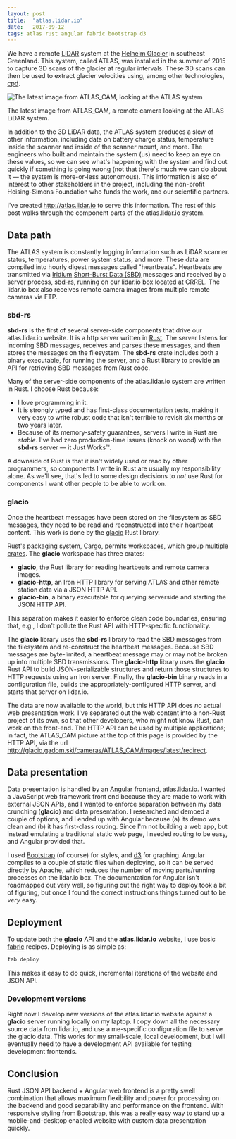 ```yaml
---
layout: post
title:  "atlas.lidar.io"
date:   2017-09-12
tags: atlas rust angular fabric bootstrap d3
---
```


We have a remote [LiDAR](https://en.wikipedia.org/wiki/Lidar) system at the [Helheim Glacier](https://en.wikipedia.org/wiki/Helheim_Glacier) in southeast Greenland.
This system, called ATLAS, was installed in the summer of 2015 to capture 3D scans of the glacier at regular intervals.
These 3D scans can then be used to extract glacier velocities using, among other technologies, [cpd](/2017/01/20/cpd-v0-5-0.html).

![The latest image from ATLAS_CAM, looking at the ATLAS system](http://glacio.gadom.ski/cameras/ATLAS_CAM/images/latest/redirect)

The latest image from ATLAS_CAM, a remote camera looking at the ATLAS LiDAR system.

In addition to the 3D LiDAR data, the ATLAS system produces a slew of other information, including data on battery charge status, temperature inside the scanner and inside of the scanner mount, and more.
The engineers who built and maintain the system (us) need to keep an eye on these values, so we can see what's happening with the system and find out quickly if something is going wrong (not that there's much we can do about it &mdash; the system is more-or-less autonomous).
This information is also of interest to other stakeholders in the project, including the non-profit Heising-Simons Foundation who funds the work, and our scientific partners.

I've created <http://atlas.lidar.io> to serve this information.
The rest of this post walks through the component parts of the atlas.lidar.io system.

## Data path

The ATLAS system is constantly logging information such as LiDAR scanner status, temperatures, power system status, and more.
These data are compiled into hourly digest messages called "heartbeats".
Heartbeats are transmitted via [Iridium](https://en.wikipedia.org/wiki/Iridium_satellite_constellation) [Short-Burst Data (SBD)](https://www.iridium.com/services/details/iridium-sbd) messages and received by a server process, [sbd-rs](https://github.com/gadomski/sbd-rs), running on our lidar.io box located at CRREL.
The lidar.io box also receives remote camera images from multiple remote cameras via FTP.

### sbd-rs

**sbd-rs** is the first of several server-side components that drive our atlas.lidar.io website.
It is a http server written in [Rust](https://www.rust-lang.org/en-US/).
The server listens for incoming SBD messages, receives and parses these messages, and then stores the messages on the filesystem.
The **sbd-rs** crate includes both a binary executable, for running the server, and a Rust library to provide an API for retrieving SBD messages from Rust code.

Many of the server-side components of the atlas.lidar.io system are written in Rust.
I choose Rust because:

- I love programming in it.
- It is strongly typed and has first-class documentation tests, making it very easy to write robust code that isn't terrible to revisit six months or two years later.
- Because of its memory-safety guarantees, servers I write in Rust are *stable*. I've had zero production-time issues (knock on wood) with the **sbd-rs** server &mdash; it Just Works™.

A downside of Rust is that it isn't widely used or read by other programmers, so components I write in Rust are usually my responsibility alone.
As we'll see, that's led to some design decisions to *not* use Rust for components I want other people to be able to work on.

### glacio

Once the heartbeat messages have been stored on the filesystem as SBD messages, they need to be read and reconstructed into their heartbeat content.
This work is done by the [glacio](https://github.com/CRREL/glacio) Rust library.

Rust's packaging system, Cargo, permits [workspaces](https://doc.rust-lang.org/book/second-edition/ch14-03-cargo-workspaces.html), which group multiple [crates](https://crates.io/).
The **glacio** workspace has three crates:

- **glacio**, the Rust library for reading heartbeats and remote camera images.
- **glacio-http**, an Iron HTTP library for serving ATLAS and other remote station data via a JSON HTTP API.
- **glacio-bin**, a binary executable for querying serverside and starting the JSON HTTP API.

This separation makes it easier to enforce clean code boundaries, ensuring that, e.g., I don't pollute the Rust API with HTTP-specific functionality.

The **glacio** library uses the **sbd-rs** library to read the SBD messages from the filesystem and re-construct the heartbeat messages.
Because SBD messages are byte-limited, a heartbeat message may or may not be broken up into multiple SBD transmissions.
The **glacio-http** library uses the **glacio** Rust API to build JSON-serializable structures and return those structures to HTTP requests using an Iron server.
Finally, the **glacio-bin** binary reads in a configuration file, builds the appropriately-configured HTTP server, and starts that server on lidar.io.

The data are now available to the world, but this HTTP API does *no* actual web presentation work.
I've separated out the web content into a non-Rust project of its own, so that other developers, who might not know Rust, can work on the front-end.
The HTTP API can be used by multiple applications; in fact, the ATLAS_CAM picture at the top of this page is provided by the HTTP API, via the url <http://glacio.gadom.ski/cameras/ATLAS_CAM/images/latest/redirect>.

## Data presentation

Data presentation is handled by an [Angular](https://angular.io/) frontend, [atlas.lidar.io](https://github.com/CRREL/atlas.lidar.io).
I wanted a JavaScript web framework front end because they are made to work with external JSON APIs, and I wanted to enforce separation between my data crunching (**glacio**) and data presentation.
I researched and demoed a couple of options, and I ended up with Angular because (a) its demo was clean and (b) it has first-class routing.
Since I'm not building a web app, but instead emulating a traditional static web page, I needed routing to be easy, and Angular provided that.

I used [Bootstrap](https://getbootstrap.com/) (of course) for styles, and [d3](https://d3js.org/) for graphing.
Angular compiles to a couple of static files when deploying, so it can be served directly by Apache, which reduces the number of moving parts/running processes on the lidar.io box.
The documentation for Angular isn't roadmapped out very well, so figuring out the right way to deploy took a bit of figuring, but once I found the correct instructions things turned out to be *very* easy.

## Deployment

To update both the **glacio** API and the **atlas.lidar.io** website, I use basic [fabric](http://www.fabfile.org/) recipes.
Deploying is as simple as:

```bash
fab deploy
```

This makes it easy to do quick, incremental iterations of the website and JSON API.

### Development versions

Right now I develop new versions of the atlas.lidar.io website against a **glacio** server running locally on my laptop.
I copy down all the necessary source data from lidar.io, and use a me-specific configuration file to serve the glacio data.
This works for my small-scale, local development, but I will eventually need to have a development API available for testing development frontends.

## Conclusion

Rust JSON API backend + Angular web frontend is a pretty swell combination that allows maximum flexibility and power for processing on the backend and good separability and performance on the frontend.
With responsive styling from Bootstrap, this was a really easy way to stand up a mobile-and-desktop enabled website with custom data presentation quickly.
